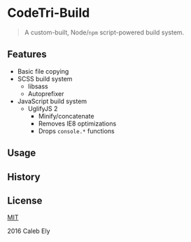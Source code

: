 # CodeTri-Build #
> A custom-built, Node/`npm` script-powered build system.

## Features ##
* Basic file copying
* SCSS build system
  * libsass
  * Autoprefixer
* JavaScript build system
  * UglifyJS 2
    * Minify/concatenate
    * Removes IE8 optimizations
    * Drops `console.*` functions

## Usage ##

## History ##

## License ##
[MIT](LICENSE)

2016 Caleb Ely
